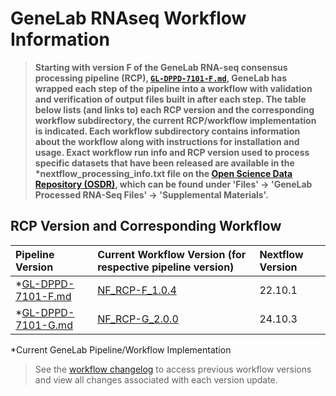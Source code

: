 # GeneLab RNAseq Workflow Information

> **Starting with version F of the GeneLab RNA-seq consensus processing pipeline (RCP),
[`GL-DPPD-7101-F.md`](../Pipeline_GL-DPPD-7101_Versions/GL-DPPD-7101-F.md),
GeneLab has wrapped each step of the pipeline into a workflow with validation and verification of output files built in after each step. The table below lists (and links to) each RCP version and the corresponding workflow subdirectory, the current RCP/workflow implementation is indicated. Each workflow subdirectory contains information about the workflow along with instructions for installation and usage. Exact workflow run info and RCP version used to process specific datasets that have been released are available in the \*nextflow_processing_info.txt file on the [Open Science Data Repository (OSDR)](https://osdr.nasa.gov/bio/repo/), which can be found under 'Files' -> 'GeneLab Processed RNA-Seq Files' -> 'Supplemental Materials'.**  

## RCP Version and Corresponding Workflow

|Pipeline Version|Current Workflow Version (for respective pipeline version)|Nextflow Version|
|:---------------|:---------------------------------------------------------|:---------------|
|*[GL-DPPD-7101-F.md](../Pipeline_GL-DPPD-7101_Versions/GL-DPPD-7101-F.md)|[NF_RCP-F_1.0.4](NF_RCP-F)|22.10.1|
|*[GL-DPPD-7101-G.md](../Pipeline_GL-DPPD-7101_Versions/GL-DPPD-7101-G.md)|[NF_RCP-G_2.0.0](NF_RCP-G)|24.10.3|

*Current GeneLab Pipeline/Workflow Implementation

> See the [workflow changelog](NF_RCP-G/CHANGELOG.md) to access previous workflow versions and view all changes associated with each version update. 
